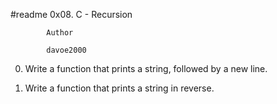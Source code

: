 #readme                    0x08. C - Recursion


			Author

			davoe2000


0.  Write a function that prints a string, followed by a new line.

1.  Write a function that prints a string in reverse.
